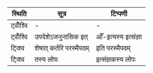 | स्थिति | सूत्र | टिप्पणी |
| ----- | ------- | ------ |
| ट्वोँश्वि | - | - |
| ट्वोँश्वि | उपदेशेऽजनुनासिक इत् | ओँ-इत्यस्य इत्संज्ञा |
| ट्व्श्वि | शेषात् कर्तरि परस्मैपदम् | इति परस्मैपदम् |
| ट्व्श्वि | तस्य लोपः | इत्संज्ञकस्य लोपः |
